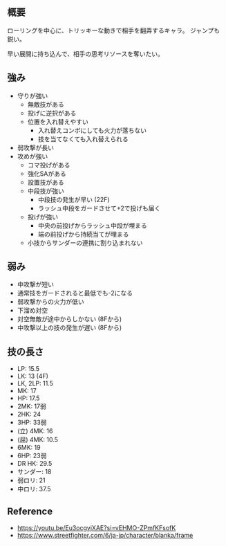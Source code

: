 ## 概要

ローリングを中心に、トリッキーな動きで相手を翻弄するキャラ。
ジャンプも鋭い。

早い展開に持ち込んで、相手の思考リソースを奪いたい。

## 強み

- 守りが強い
  - 無敵技がある
  - 投げに逆択がある
  - 位置を入れ替えやすい
    - 入れ替えコンボにしても火力が落ちない
    - 技を当てなくても入れ替えられる
- 弱攻撃が長い
- 攻めが強い
  - コマ投げがある
  - 強化SAがある
  - 設置技がある
  - 中段技が強い
    - 中段技の発生が早い (22F)
    - ラッシュ中段をガードさせて+2で投げも届く
  - 投げが強い
    - 中央の前投げからラッシュ中段が埋まる
    - 端の前投げから持続当てが埋まる
  - 小技からサンダーの連携に割り込まれない

## 弱み

- 中攻撃が短い
- 通常技をガードされると最低でも-2になる
- 弱攻撃からの火力が低い
- 下溜め対空
- 対空無敵が途中からしかない (8Fから)
- 中攻撃以上の技の発生が遅い (8Fから)

## 技の長さ

- LP: 15.5
- LK: 13 (4F)
- LK, 2LP: 11.5
- MK: 17
- HP: 17.5
- 2MK: 17弱
- 2HK: 24
- 3HP: 33弱
- (立) 4MK: 16
- (屈) 4MK: 10.5
- 6MK: 19
- 6HP: 23弱
- DR HK: 29.5
- サンダー: 18
- 弱ロリ: 21
- 中ロリ: 37.5

## Reference

- https://youtu.be/Eu3ocgvjXAE?si=vEHMO-ZPmfKFsofK
- https://www.streetfighter.com/6/ja-jp/character/blanka/frame
